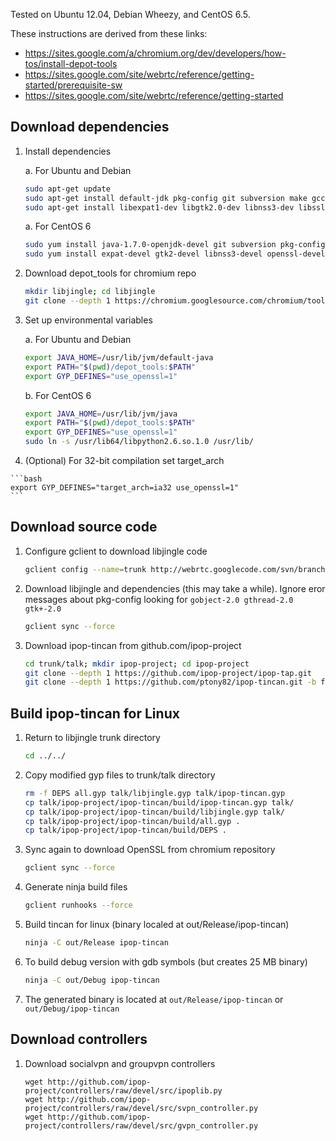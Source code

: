 Tested on Ubuntu 12.04, Debian Wheezy, and CentOS 6.5.

These instructions are derived from these links:

* https://sites.google.com/a/chromium.org/dev/developers/how-tos/install-depot-tools
* https://sites.google.com/site/webrtc/reference/getting-started/prerequisite-sw
* https://sites.google.com/site/webrtc/reference/getting-started

## Download dependencies

1.  Install dependencies

    a. For Ubuntu and Debian

    ```bash
    sudo apt-get update
    sudo apt-get install default-jdk pkg-config git subversion make gcc g++ python
    sudo apt-get install libexpat1-dev libgtk2.0-dev libnss3-dev libssl-dev 
    ```

    a. For CentOS 6

    ```bash
    sudo yum install java-1.7.0-openjdk-devel git subversion pkg-config make gcc gcc-c++ python
    sudo yum install expat-devel gtk2-devel libnss3-devel openssl-devel
    ```

2.  Download depot_tools for chromium repo

    ```bash
    mkdir libjingle; cd libjingle
    git clone --depth 1 https://chromium.googlesource.com/chromium/tools/depot_tools.git
    ```

3.  Set up environmental variables

    a. For Ubuntu and Debian

    ```bash
    export JAVA_HOME=/usr/lib/jvm/default-java
    export PATH="$(pwd)/depot_tools:$PATH"
    export GYP_DEFINES="use_openssl=1"
    ```

    b. For CentOS 6

    ```bash
    export JAVA_HOME=/usr/lib/jvm/java
    export PATH="$(pwd)/depot_tools:$PATH"
    export GYP_DEFINES="use_openssl=1"
    sudo ln -s /usr/lib64/libpython2.6.so.1.0 /usr/lib/
    ```

4.   (Optional) For 32-bit compilation set target_arch

    ```bash
    export GYP_DEFINES="target_arch=ia32 use_openssl=1"
    ```

## Download source code

1.  Configure gclient to download libjingle code

    ```bash
    gclient config --name=trunk http://webrtc.googlecode.com/svn/branches/3.52
    ```

2.  Download libjingle and dependencies (this may take a while). Ignore eror messages 
    about pkg-config looking for `gobject-2.0 gthread-2.0 gtk+-2.0`

    ```bash
    gclient sync --force
    ```

3.  Download ipop-tincan from github.com/ipop-project

    ```bash
    cd trunk/talk; mkdir ipop-project; cd ipop-project
    git clone --depth 1 https://github.com/ipop-project/ipop-tap.git
    git clone --depth 1 https://github.com/ptony82/ipop-tincan.git -b feature/migration_3.52
    ```

## Build ipop-tincan for Linux

1.  Return to libjingle trunk directory

    ```bash
    cd ../../
    ```

2.  Copy modified gyp files to trunk/talk directory

    ```bash
    rm -f DEPS all.gyp talk/libjingle.gyp talk/ipop-tincan.gyp
    cp talk/ipop-project/ipop-tincan/build/ipop-tincan.gyp talk/
    cp talk/ipop-project/ipop-tincan/build/libjingle.gyp talk/
    cp talk/ipop-project/ipop-tincan/build/all.gyp .
    cp talk/ipop-project/ipop-tincan/build/DEPS .
    ```

3.  Sync again to download OpenSSL from chromium repository

    ```bash
    gclient sync --force
    ```

3.  Generate ninja build files

    ```bash
    gclient runhooks --force
    ```

4.  Build tincan for linux (binary localed at out/Release/ipop-tincan)

    ```bash
    ninja -C out/Release ipop-tincan
    ```

5.  To build debug version with gdb symbols (but creates 25 MB binary)

    ```bash
    ninja -C out/Debug ipop-tincan
    ```

6.  The generated binary is located at `out/Release/ipop-tincan` or
    `out/Debug/ipop-tincan`

## Download controllers

1.  Download socialvpn and groupvpn controllers

    ```
    wget http://github.com/ipop-project/controllers/raw/devel/src/ipoplib.py
    wget http://github.com/ipop-project/controllers/raw/devel/src/svpn_controller.py
    wget http://github.com/ipop-project/controllers/raw/devel/src/gvpn_controller.py
    ````
